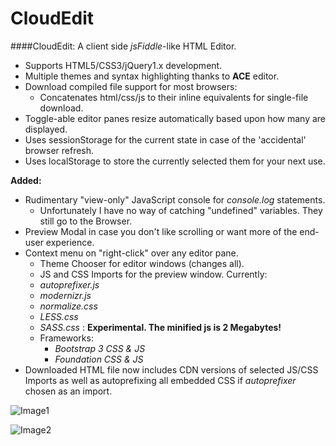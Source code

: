 CloudEdit
===

####CloudEdit: A client side _jsFiddle_-like HTML Editor.

- Supports HTML5/CSS3/jQuery1.x development.
- Multiple themes and syntax highlighting thanks to __ACE__ editor.
- Download compiled file support for most browsers:
  - Concatenates html/css/js to their inline equivalents for single-file download.
- Toggle-able editor panes resize automatically based upon how many are displayed.
- Uses sessionStorage for the current state in case of the 'accidental' browser refresh.
- Uses localStorage to store the currently selected them for your next use.

__Added:__
- Rudimentary "view-only" JavaScript console for _console.log_ statements.
  - Unfortunately I have no way of catching "undefined" variables. They still go to the Browser.
- Preview Modal in case you don't like scrolling or want more of the end-user experience.
- Context menu on "right-click" over any editor pane.
  - Theme Chooser for editor windows (changes all).
  - JS and CSS Imports for the preview window. Currently:
   - _autoprefixer.js_
   - _modernizr.js_
   - _normalize.css_
   - _LESS.css_  
   - _SASS.css_ : __Experimental. The minified js is 2 Megabytes!__  
  - Frameworks:  
    - _Bootstrap 3 CSS & JS_  
    - _Foundation CSS & JS_  
- Downloaded HTML file now includes CDN versions of selected JS/CSS Imports as
  well as autoprefixing all embedded CSS if _autoprefixer_ chosen as an import.

![Image1](https://raw.githubusercontent.com/TheInsomniac/CloudEdit/master/img/CloudEdit1.png)

![Image2](https://raw.githubusercontent.com/TheInsomniac/CloudEdit/master/img/CloudEdit2.png)

